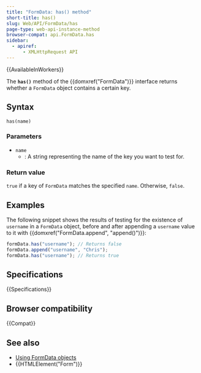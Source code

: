 ```yaml
---
title: "FormData: has() method"
short-title: has()
slug: Web/API/FormData/has
page-type: web-api-instance-method
browser-compat: api.FormData.has
sidebar:
  - apiref:
      - XMLHttpRequest API
---
```


{{AvailableInWorkers}}

The **`has()`** method of the {{domxref("FormData")}} interface returns whether a `FormData` object contains a certain key.

## Syntax

```js-nolint
has(name)
```

### Parameters

- `name`
  - : A string representing the name of the key you want to test for.

### Return value

`true` if a key of `FormData` matches the specified `name`. Otherwise, `false`.

## Examples

The following snippet shows the results of testing for the existence of `username` in a `FormData` object, before and after appending a `username` value to it with {{domxref("FormData.append", "append()")}}:

```js
formData.has("username"); // Returns false
formData.append("username", "Chris");
formData.has("username"); // Returns true
```

## Specifications

{{Specifications}}

## Browser compatibility

{{Compat}}

## See also

- [Using FormData objects](/en-US/docs/Web/API/XMLHttpRequest_API/Using_FormData_Objects)
- {{HTMLElement("Form")}}
